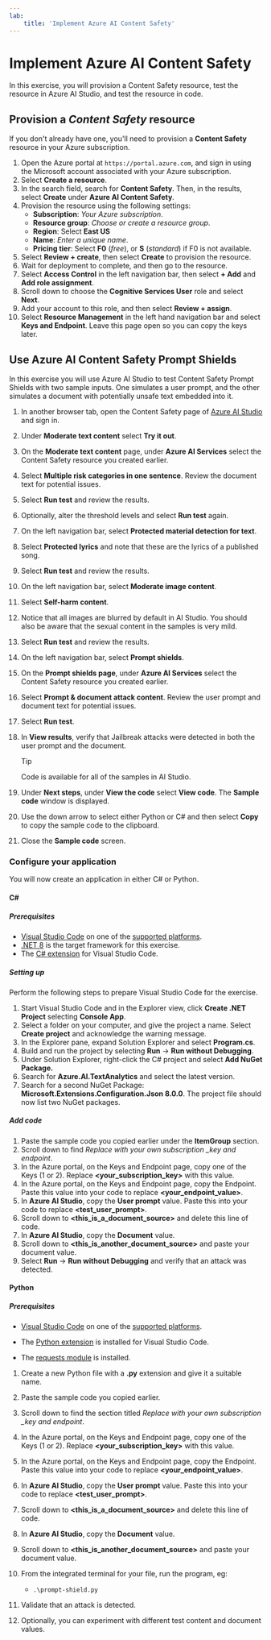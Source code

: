 ```yaml
---
lab:
    title: 'Implement Azure AI Content Safety'
---
```


# Implement Azure AI Content Safety

In this exercise, you will provision a Content Safety resource, test the resource in Azure AI Studio, and test the resource in code.

## Provision a *Content Safety* resource

If you don't already have one, you'll need to provision a **Content Safety** resource in your Azure subscription.

1. Open the Azure portal at `https://portal.azure.com`, and sign in using the Microsoft account associated with your Azure subscription.
1. Select **Create a resource**.
1. In the search field, search for **Content Safety**. Then, in the results, select **Create** under **Azure AI Content Safety**.
1. Provision the resource using the following settings:
    - **Subscription**: *Your Azure subscription*.
    - **Resource group**: *Choose or create a resource group*.
    - **Region**: Select **East US**
    - **Name**: *Enter a unique name*.
    - **Pricing tier**: Select **F0** (*free*), or **S** (*standard*) if F0 is not available.
1. Select **Review + create**, then select **Create** to provision the resource.
1. Wait for deployment to complete, and then go to the resource.
1. Select **Access Control** in the left navigation bar, then select **+ Add** and **Add role assignment**.
1. Scroll down to choose the **Cognitive Services User** role and select **Next**.
1. Add your account to this role, and then select **Review + assign**.
1. Select **Resource Management** in the left hand navigation bar and select **Keys and Endpoint**. Leave this page open so you can copy the keys later.

## Use Azure AI Content Safety Prompt Shields

In this exercise you will use Azure AI Studio to test Content Safety Prompt Shields with two sample inputs. One simulates a user prompt, and the other simulates a document with potentially unsafe text embedded into it.

1. In another browser tab, open the Content Safety page of [Azure AI Studio](https://ai.azure.com/explore/contentsafety) and sign in.
1. Under **Moderate text content** select **Try it out**.
1. On the **Moderate text content** page, under **Azure AI Services** select the Content Safety resource you created earlier.
1. Select **Multiple risk categories in one sentence**. Review the document text for potential issues.
1. Select **Run test** and review the results.
1. Optionally, alter the threshold levels and select **Run test** again.
1. On the left navigation bar, select **Protected material detection for text**.
1. Select **Protected lyrics** and note that these are the lyrics of a published song.
1. Select **Run test** and review the results.
1. On the left navigation bar, select **Moderate image content**.
1. Select **Self-harm content**.
1. Notice that all images are blurred by default in AI Studio. You should also be aware that the sexual content in the samples is very mild.
1. Select **Run test** and review the results.
1. On the left navigation bar, select **Prompt shields**.
1. On the **Prompt shields page**, under **Azure AI Services** select the Content Safety resource you created earlier.
1. Select **Prompt & document attack content**. Review the user prompt and document text for potential issues.
1. Select **Run test**.
1. In **View results**, verify that Jailbreak attacks were detected in both the user prompt and the document.

    > [!TIP]
    > Code is available for all of the samples in AI Studio.

1. Under **Next steps**, under **View the code** select **View code**. The **Sample code** window is displayed.
1. Use the down arrow to select either Python or C# and then select **Copy** to copy the sample code to the clipboard.
1. Close the **Sample code** screen.

### Configure your application

You will now create an application in either C# or Python.

#### C#

##### Prerequisites

* [Visual Studio Code](https://code.visualstudio.com/) on one of the [supported platforms](https://code.visualstudio.com/docs/supporting/requirements#_platforms).
* [.NET 8](https://dotnet.microsoft.com/en-us/download/dotnet/8.0) is the target framework for this exercise.
* The [C# extension](https://marketplace.visualstudio.com/items?itemName=ms-dotnettools.csharp) for Visual Studio Code.

##### Setting up

Perform the following steps to prepare Visual Studio Code for the exercise.

1. Start Visual Studio Code and in the Explorer view, click **Create .NET Project** selecting **Console App**.
1. Select a folder on your computer, and give the project a name. Select **Create project** and acknowledge the warning message.
1. In the Explorer pane, expand Solution Explorer and select **Program.cs**.
1. Build and run the project by selecting **Run** -> **Run without Debugging**. 
1. Under Solution Explorer, right-click the C# project and select **Add NuGet Package.**
1. Search for **Azure.AI.TextAnalytics** and select the latest version.
1. Search for a second NuGet Package: **Microsoft.Extensions.Configuration.Json 8.0.0**. The project file should now list two NuGet packages.

##### Add code

1. Paste the sample code you copied earlier under the **ItemGroup** section.
1. Scroll down to find *Replace with your own subscription _key and endpoint*.
1. In the Azure portal, on the Keys and Endpoint page, copy one of the Keys (1 or 2). Replace **<your_subscription_key>** with this value.
1. In the Azure portal, on the Keys and Endpoint page, copy the Endpoint. Paste this value into your code to replace **<your_endpoint_value>**.
1. In **Azure AI Studio**, copy the **User prompt** value. Paste this into your code to replace **<test_user_prompt>**.
1. Scroll down to **<this_is_a_document_source>** and delete this line of code.
1. In **Azure AI Studio**, copy the **Document** value.
1. Scroll down to **<this_is_another_document_source>** and paste your document value.
1. Select **Run** -> **Run without Debugging** and verify that an attack was detected. 

#### Python

##### Prerequisites

* [Visual Studio Code](https://code.visualstudio.com/) on one of the [supported platforms](https://code.visualstudio.com/docs/supporting/requirements#_platforms).

* The [Python extension](https://marketplace.visualstudio.com/items?itemName=ms-python.python) is installed for Visual Studio Code.

* The [requests module](https://pypi.org/project/requests/) is installed.

1. Create a new Python file with a **.py** extension and give it a suitable name.
1. Paste the sample code you copied earlier.
1. Scroll down to find the section titled *Replace with your own subscription _key and endpoint*.
1. In the Azure portal, on the Keys and Endpoint page, copy one of the Keys (1 or 2). Replace **<your_subscription_key>** with this value.
1. In the Azure portal, on the Keys and Endpoint page, copy the Endpoint. Paste this value into your code to replace **<your_endpoint_value>**.
1. In **Azure AI Studio**, copy the **User prompt** value. Paste this into your code to replace **<test_user_prompt>**.
1. Scroll down to **<this_is_a_document_source>** and delete this line of code.
1. In **Azure AI Studio**, copy the **Document** value.
1. Scroll down to **<this_is_another_document_source>** and paste your document value.
1. From the integrated terminal for your file, run the program, eg:

    - `.\prompt-shield.py`

1. Validate that an attack is detected.
1. Optionally, you can experiment with different test content and document values.
